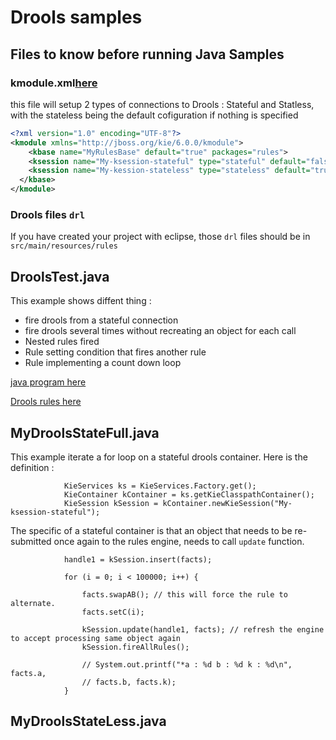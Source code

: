 # Drools samples

## Files to know before running Java Samples

### kmodule.xml[here](../../../resources/META-INF/kmodule.xml)

this file will setup 2 types of connections to Drools : Stateful and Statless, with the stateless being the default cofiguration if nothing is specified

```xml
<?xml version="1.0" encoding="UTF-8"?>
<kmodule xmlns="http://jboss.org/kie/6.0.0/kmodule">
    <kbase name="MyRulesBase" default="true" packages="rules">
    <ksession name="My-ksession-stateful" type="stateful" default="false" />
    <ksession name="My-kession-stateless" type="stateless" default="true" />
  </kbase>
</kmodule>

```
### Drools files `drl`

If you have created your project with eclipse, those `drl` files should be in `src/main/resources/rules`



## DroolsTest.java

This example shows diffent thing :

- fire drools from a stateful connection
- fire drools several times without recreating an object for each call
- Nested rules fired
- Rule setting condition that fires another rule
- Rule implementing a count down loop

[java program here](DroolsTest.java)

[Drools rules here](../../../resources/rules/Sample.drl)




## MyDroolsStateFull.java

This example iterate a for loop on a stateful drools container. Here is the definition :

```
			KieServices ks = KieServices.Factory.get();
			KieContainer kContainer = ks.getKieClasspathContainer();
			KieSession kSession = kContainer.newKieSession("My-ksession-stateful");
```
The specific of a stateful container is that an object that needs to be re-submitted once again to the rules engine, needs to call ```update``` function.

```
			handle1 = kSession.insert(facts);
					
			for (i = 0; i < 100000; i++) {

				facts.swapAB(); // this will force the rule to alternate.
				facts.setC(i);

				kSession.update(handle1, facts); // refresh the engine to accept processing same object again
				kSession.fireAllRules();

				// System.out.printf("*a : %d b : %d k : %d\n", facts.a,
				// facts.b, facts.k);
			}
```


## MyDroolsStateLess.java